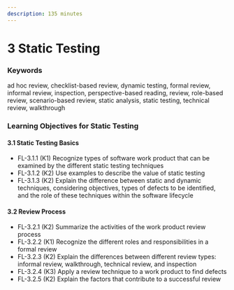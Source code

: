 ```yaml
---
description: 135 minutes
---
```


# 3 Static Testing

### Keywords 

ad hoc review, checklist-based review, dynamic testing, formal review, informal review, inspection, perspective-based reading, review, role-based review, scenario-based review, static analysis, static testing, technical review, walkthrough 

### Learning Objectives for Static Testing 

#### 3.1 Static Testing Basics 

* FL-3.1.1 \(K1\) Recognize types of software work product that can be examined by the different static testing techniques 
* FL-3.1.2 \(K2\) Use examples to describe the value of static testing 
* FL-3.1.3 \(K2\) Explain the difference between static and dynamic techniques, considering objectives, types of defects to be identified, and the role of these techniques within the software lifecycle 

#### 3.2 Review Process 

* FL-3.2.1 \(K2\) Summarize the activities of the work product review process 
* FL-3.2.2 \(K1\) Recognize the different roles and responsibilities in a formal review 
* FL-3.2.3 \(K2\) Explain the differences between different review types: informal review, walkthrough, technical review, and inspection 
* FL-3.2.4 \(K3\) Apply a review technique to a work product to find defects 
* FL-3.2.5 \(K2\) Explain the factors that contribute to a successful review

